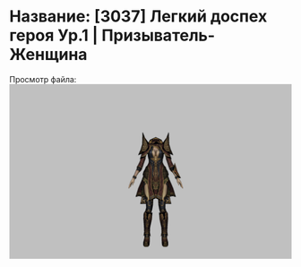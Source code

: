 # Название: [3037] Легкий доспех героя Ур.1 | Призыватель-Женщина

Просмотр файла:
![p090021.png](p090021.png)